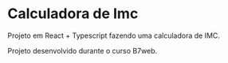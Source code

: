 # Calculadora de Imc

Projeto em React + Typescript fazendo uma calculadora de IMC.

Projeto desenvolvido durante o curso B7web.

